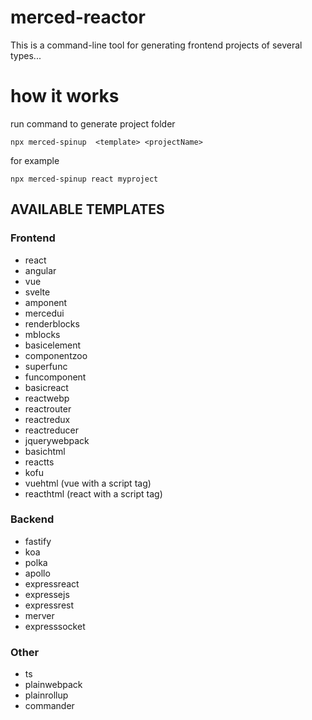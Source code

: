 # merced-reactor

This is a command-line tool for generating frontend projects of several types...

# how it works

run command to generate project folder

```
npx merced-spinup  <template> <projectName>
```

for example

```
npx merced-spinup react myproject
```

## AVAILABLE TEMPLATES

### Frontend

- react
- angular
- vue
- svelte
- amponent
- mercedui
- renderblocks
- mblocks
- basicelement
- componentzoo
- superfunc
- funcomponent
- basicreact
- reactwebp
- reactrouter
- reactredux
- reactreducer
- jquerywebpack
- basichtml
- reactts
- kofu
- vuehtml (vue with a script tag)
- reacthtml (react with a script tag)

### Backend

- fastify
- koa
- polka
- apollo
- expressreact
- expressejs
- expressrest
- merver
- expresssocket

### Other

- ts
- plainwebpack
- plainrollup
- commander
